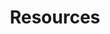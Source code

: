 ---
title: Resources

# Listing view
view: compact

# Optional header image (relative to `assets/media/` folder).
banner:
  caption: ''
  image: ''
---